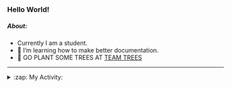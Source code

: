 ### Hello World!

##### About:
- Currently I am a student.
- 🌱 I’m learning how to make better documentation.
- 🌱 GO PLANT SOME TREES AT [TEAM TREES](https://teamtrees.org/)

---
<details>
  <summary>:zap: My Activity:</summary>
  
<!--START_SECTION:waka-->
![Code Time](http://img.shields.io/badge/Code%20Time-1%2C131%20hrs%2043%20mins-blue)

**I'm a Night 🦉** 

```text
🌞 Morning                1114 commits        ██░░░░░░░░░░░░░░░░░░░░░░░   08.25 % 
🌆 Daytime                5043 commits        █████████░░░░░░░░░░░░░░░░   37.36 % 
🌃 Evening                3864 commits        ███████░░░░░░░░░░░░░░░░░░   28.63 % 
🌙 Night                  3477 commits        ██████░░░░░░░░░░░░░░░░░░░   25.76 % 
```
📅 **I'm Most Productive on Wednesday** 

```text
Monday                   2124 commits        ████░░░░░░░░░░░░░░░░░░░░░   15.74 % 
Tuesday                  1666 commits        ███░░░░░░░░░░░░░░░░░░░░░░   12.34 % 
Wednesday                3169 commits        ██████░░░░░░░░░░░░░░░░░░░   23.48 % 
Thursday                 1537 commits        ███░░░░░░░░░░░░░░░░░░░░░░   11.39 % 
Friday                   1296 commits        ██░░░░░░░░░░░░░░░░░░░░░░░   09.60 % 
Saturday                 1243 commits        ██░░░░░░░░░░░░░░░░░░░░░░░   09.21 % 
Sunday                   2463 commits        █████░░░░░░░░░░░░░░░░░░░░   18.25 % 
```


📊 **This Week I Spent My Time On** 

```text
🔥 Editors: 
VS Code                  6 hrs 32 mins       █████████████████████████   100.00 % 

🐱‍💻 Projects: 
praise                   4 hrs 43 mins       ██████████████████░░░░░░░   72.19 % 
discord-bot              1 hr 49 mins        ███████░░░░░░░░░░░░░░░░░░   27.81 % 
```


 Last Updated on 29/05/2023 15:07:56 UTC
<!--END_SECTION:waka-->
</details>
